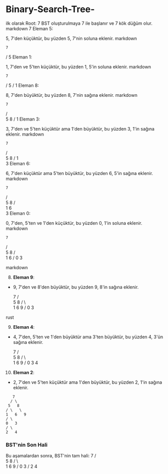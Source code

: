 # Binary-Search-Tree-

ilk olarak
Root: 7
BST oluşturulmaya 7 ile başlanır ve 7 kök düğüm olur.
markdown
    7
Eleman 5:

5, 7'den küçüktür, bu yüzden 5, 7'nin soluna eklenir.
markdown

    7
   /
  5
Eleman 1:

1, 7'den ve 5'ten küçüktür, bu yüzden 1, 5'in soluna eklenir.
markdown

    7
   /
  5
 /
1
Eleman 8:

8, 7'den büyüktür, bu yüzden 8, 7'nin sağına eklenir.
markdown

    7
   / \
  5   8
 /
1
Eleman 3:

3, 7'den ve 5'ten küçüktür ama 1'den büyüktür, bu yüzden 3, 1'in sağına eklenir.
markdown

    7
   / \
  5   8
 /
1
 \
  3
Eleman 6:

6, 7'den küçüktür ama 5'ten büyüktür, bu yüzden 6, 5'in sağına eklenir.
markdown

    7
   / \
  5   8
 / \
1   6
 \
  3
Eleman 0:

0, 7'den, 5'ten ve 1'den küçüktür, bu yüzden 0, 1'in soluna eklenir.
markdown

    7
   / \
  5   8
 / \
1   6
/
0 3

markdown


8. **Eleman 9**:
- 9, 7'den ve 8'den büyüktür, bu yüzden 9, 8'in sağına eklenir.


   7
  / \
 5   8
/ \   \
1 6 9 /
0 3

rust


9. **Eleman 4**:
- 4, 7'den, 5'ten ve 1'den büyüktür ama 3'ten büyüktür, bu yüzden 4, 3'ün sağına eklenir.

   7
  / \
 5   8
/ \   \
1 6 9 /
0 3
4


10. **Eleman 2**:
 - 2, 7'den ve 5'ten küçüktür ama 1'den büyüktür, bu yüzden 2, 1'in sağına eklenir.

 ```
    7
   / \
  5   8
 / \   \
1   6   9
/ \
0   3
 / \
2   4
 ```

### BST'nin Son Hali
Bu aşamalardan sonra, BST'nin tam hali:
   7
  / \
 5   8
/ \   \
1 6 9 /
0 3 /
2 4
